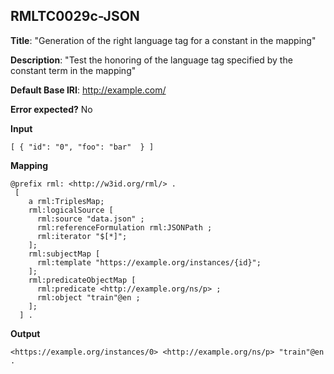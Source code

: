 ## RMLTC0029c-JSON

**Title**: "Generation of the right language tag for a constant in the mapping"

**Description**: "Test the honoring of the language tag specified by the constant term in the mapping"

**Default Base IRI**: http://example.com/

**Error expected?** No

**Input**
```
[ { "id": "0", "foo": "bar"  } ] 

```

**Mapping**
```
@prefix rml: <http://w3id.org/rml/> .
 [
    a rml:TriplesMap;
    rml:logicalSource [
      rml:source "data.json" ;
      rml:referenceFormulation rml:JSONPath ;
      rml:iterator "$[*]";
    ];
    rml:subjectMap [
      rml:template "https://example.org/instances/{id}";
    ];
    rml:predicateObjectMap [
      rml:predicate <http://example.org/ns/p> ;
      rml:object "train"@en ;
    ];
  ] .

```

**Output**
```
<https://example.org/instances/0> <http://example.org/ns/p> "train"@en .

```

